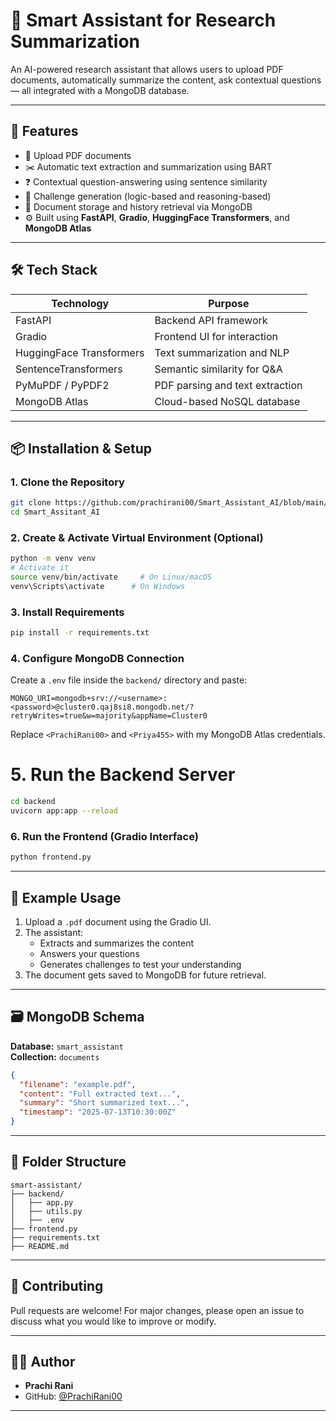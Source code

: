 
# 🧠 Smart Assistant for Research Summarization

An AI-powered research assistant that allows users to upload PDF documents, automatically summarize the content, ask contextual questions — all integrated with a MongoDB database.

---

## 🚀 Features

- 📄 Upload PDF documents
- ✂️ Automatic text extraction and summarization using BART
- ❓ Contextual question-answering using sentence similarity
- 🧠 Challenge generation (logic-based and reasoning-based)
- 💾 Document storage and history retrieval via MongoDB
- ⚙️ Built using **FastAPI**, **Gradio**, **HuggingFace Transformers**, and **MongoDB Atlas**

---

## 🛠️ Tech Stack

| Technology             | Purpose                          |
|------------------------|----------------------------------|
| FastAPI                | Backend API framework            |
| Gradio                 | Frontend UI for interaction      |
| HuggingFace Transformers | Text summarization and NLP     |
| SentenceTransformers   | Semantic similarity for Q&A      |
| PyMuPDF / PyPDF2       | PDF parsing and text extraction  |
| MongoDB Atlas          | Cloud-based NoSQL database       |

---

## 📦 Installation & Setup

### 1. Clone the Repository

```bash
git clone https://github.com/prachirani00/Smart_Assistant_AI/blob/main/README.md
cd Smart_Assitant_AI
```

### 2. Create & Activate Virtual Environment (Optional)

```bash
python -m venv venv
# Activate it
source venv/bin/activate     # On Linux/macOS
venv\Scripts\activate      # On Windows
```

### 3. Install Requirements

```bash
pip install -r requirements.txt
```

### 4. Configure MongoDB Connection

Create a `.env` file inside the `backend/` directory and paste:

```
MONGO_URI=mongodb+srv://<username>:<password>@cluster0.qaj8si8.mongodb.net/?retryWrites=true&w=majority&appName=Cluster0
```

Replace `<PrachiRani00>` and `<Priya455>` with my MongoDB Atlas credentials.

# 5. Run the Backend Server

```bash
cd backend
uvicorn app:app --reload
```

### 6. Run the Frontend (Gradio Interface)

```bash
python frontend.py
```

---

## 🧪 Example Usage

1. Upload a `.pdf` document using the Gradio UI.
2. The assistant:
   - Extracts and summarizes the content
   - Answers your questions
   - Generates challenges to test your understanding
3. The document gets saved to MongoDB for future retrieval.

---

## 🗃️ MongoDB Schema

**Database:** `smart_assistant`  
**Collection:** `documents`

```json
{
  "filename": "example.pdf",
  "content": "Full extracted text...",
  "summary": "Short summarized text...",
  "timestamp": "2025-07-13T10:30:00Z"
}
```

---

## 📂 Folder Structure

```
smart-assistant/
├── backend/
│   ├── app.py
│   ├── utils.py
│   ├── .env
├── frontend.py
├── requirements.txt
├── README.md
```

---

## 🤝 Contributing

Pull requests are welcome! For major changes, please open an issue to discuss what you would like to improve or modify.

---

## 👩‍💻 Author

- **Prachi Rani**
- GitHub: [@PrachiRani00](https://github.com/PrachiRani00)

---
